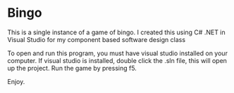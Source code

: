 # Bingo
This is a single instance of a game of bingo. 
I created this using C# .NET in Visual Studio for my component based software design class


To open and run this program, you must have visual studio installed on your computer. 
If visual studio is installed, double click the .sln file, this will open up the project.
Run the game by pressing f5.

Enjoy.
